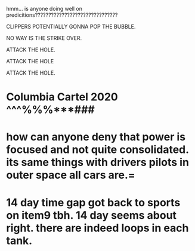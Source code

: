 hmm... is anyone doing well on predicitions???????????????????????????????

CLIPPERS POTENTIALLY GONNA POP THE BUBBLE.

NO WAY IS THE STRIKE OVER.

ATTACK THE HOLE.

ATTACK THE HOLE

ATTACK THE HOLE.

Columbia Cartel 2020 ^^^%%%***###
=====================================================================================
how can anyone deny that power is focused and not quite consolidated.
its same things with drivers
pilots in outer space
all cars are.=
=====================================================================================
14 day time gap got back to sports on item9 tbh.  14 day seems about right.
there are indeed loops in each tank.
=====================================================================================
